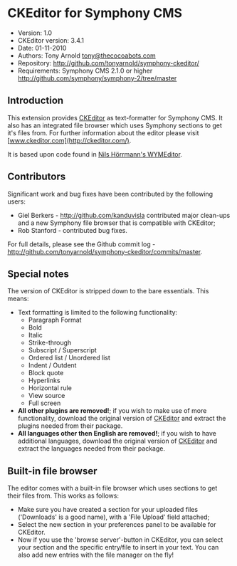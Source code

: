# CKEditor for Symphony CMS

 * Version: 1.0
 * CKEditor version: 3.4.1
 * Date: 01-11-2010
 * Authors: Tony Arnold <tony@thecocoabots.com>
 * Repository: <http://github.com/tonyarnold/symphony-ckeditor/>
 * Requirements: Symphony CMS 2.1.0 or higher <http://github.com/symphony/symphony-2/tree/master>

## Introduction

This extension provides [CKEditor](http://ckeditor.com/) as text-formatter for Symphony CMS. It also has an integrated file browser which uses Symphony sections to get it's files from.
For further information about the editor please visit [www.ckeditor.com](http://ckeditor.com/).

It is based upon code found in [Nils H&ouml;rrmann's WYMEditor](http://github.com/nilshoerrmann/wymeditor).

## Contributors

Significant work and bug fixes have been contributed by the following users:

 * Giel Berkers - <http://github.com/kanduvisla> contributed major clean-ups and a new Symphony file browser that is compatible with CKEditor;
 * Rob Stanford - contributed bug fixes.
 
For full details, please see the Github commit log - <http://github.com/tonyarnold/symphony-ckeditor/commits/master>.

## Special notes

The version of CKEditor is stripped down to the bare essentials. This means:

 * Text formatting is limited to the following functionality:
   * Paragraph Format
   * Bold
   * Italic
   * Strike-through
   * Subscript / Superscript
   * Ordered list / Unordered list
   * Indent / Outdent
   * Block quote
   * Hyperlinks
   * Horizontal rule
   * View source
   * Full screen
 * **All other plugins are removed!**; if you wish to make use of more functionality, download the original version of [CKEditor](http://ckeditor.com) and extract the plugins needed from their package.
 * **All languages other then English are removed!**; if you wish to have additional languages, download the original version of [CKEditor](http://ckeditor.com) and extract the languages needed from their package.

## Built-in file browser

The editor comes with a built-in file browser which uses sections to get their files from. This works as follows:

 * Make sure you have created a section for your uploaded files ('Downloads' is a good name), with a 'File Upload' field attached;
 * Select the new section in your preferences panel to be available for CKEditor.
 * Now if you use the 'browse server'-button in CKEditor, you can select your section and the specific entry/file to insert in your text. You can also add new entries with the file manager on the fly!